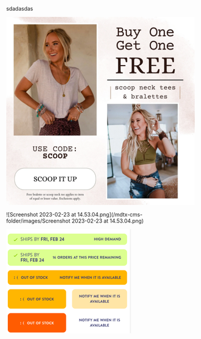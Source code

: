 sdadasdas

![MOBILE_6b4be3b6-0607-457b-91ad-ca3085f6ac0a.webp](/mdtx-cms-folder/images/MOBILE_6b4be3b6-0607-457b-91ad-ca3085f6ac0a.webp)

![Screenshot 2023-02-23 at 14.53.04.png](/mdtx-cms-folder/images/Screenshot 2023-02-23 at 14.53.04.png)

![sss.png](/mdtx-cms-folder/images/sss.png)